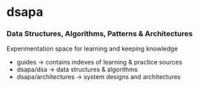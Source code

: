 # dsapa 
### Data Structures, Algorithms, Patterns & Architectures

Experimentation space for learning and keeping knowledge

* guides -> contains indexes of learning & practice sources
* dsapa/dsa -> data structures & algorithms
* dsapa/architectures -> system designs and architectures
